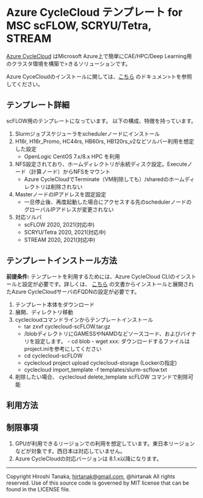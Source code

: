 # Azure CycleCloud テンプレート for MSC scFLOW, SCRYU/Tetra, STREAM

[Azure CycleCloud](https://docs.microsoft.com/en-us/azure/cyclecloud/) はMicrosoft Azure上で簡単にCAE/HPC/Deep Learning用のクラスタ環境を構築で>きるソリューションです。

Azure CyceCloudのインストールに関しては、[こちら](https://docs.microsoft.com/en-us/azure/cyclecloud/quickstart-install-cyclecloud) のドキュメン>トを参照してください。

## テンプレート詳細
scFLOW用のテンプレートになっています。
以下の構成、特徴を持っています。

1. Slurmジョブスケジューラをschedulerノードにインストール
1. H16r, H16r_Promo, HC44rs, HB60rs, HB120rs_v2などソルバー利用を想定した設定
    - OpenLogic CentOS 7.x/8.x HPC を利用
1. NFS設定されており、ホームディレクトリが永続ディスク設定。Executeノード（計算ノード）からNFSをマウント
    - Azure CycleCloudでTerminate（VM削除しても）/sharedのホームディレクトリは削除されない
1. MasterノードのIPアドレスを固定設定
    - 一旦停止後、再度起動した場合にアクセスする先のschedulerノードのグローバルIPアドレスが変更されない
1. 対応ソルバ
    - scFLOW 2020, 2021(対応中)
    - SCRYU/Tetra 2020, 2021(対応中)
    - STREAM 2020, 2021(対応中)

## テンプレートインストール方法

**前提条件:** テンプレートを利用するためには、Azure CycleCloud CLIのインストールと設定が必要です。詳しくは、 [こちら](https://docs.microsoft.com/en-us/azure/cyclecloud/install-cyclecloud-cli) の文書からインストールと展開されたAzure CycleCloudサーバのFQDNの設定が必要です。

1. テンプレート本体をダウンロード
1. 展開、ディレクトリ移動
1. cyclecloudコマンドラインからテンプレートインストール
   - tar zxvf cyclecloud-scFLOW<version>.tar.gz
   - /blobディレクトリにGAMESSやNAMDなどソースコード、およびバイナリを設定します。
         - cd blob
         - wget xxx: ダウンロードするファイルはproject.iniを参考にしてください
   - cd cyclecloud-scFLOW<version>
   - cyclecloud project upload cyclecloud-storage (Lockerの指定)
   - cyclecloud import_template -f templates/slurm-scflow.txt
1. 削除したい場合、 cyclecloud delete_template scFLOW コマンドで削除可能

## 利用方法

## 制限事項
1. GPUが利用できるリージョンでの利用を想定しています。東日本リージョンなどが対象です。西日本は対応していません。
1. Azure CycleCloudの対応バージョンは 8.1.x以降になります。

***
Copyright Hiroshi Tanaka, hirtanak@gmail.com, @hirtanak All rights reserved.
Use of this source code is governed by MIT license that can be found in the LICENSE file.
